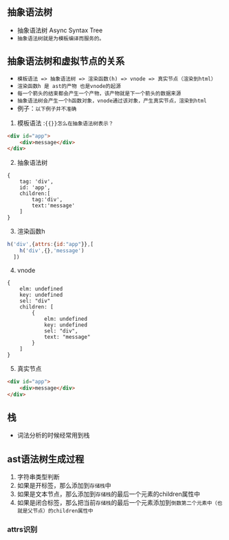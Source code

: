 ## 抽象语法树
* 抽象语法树 Async Syntax Tree
* `抽象语法树就是为模板编译而服务的。`

## 抽象语法树和虚拟节点的关系
* `模板语法 => 抽象语法树 => 渲染函数(h) => vnode => 真实节点（渲染到html）`
* `渲染函数h 是 ast的产物 也是vnode的起源`
* `每一个箭头的结束都会产生一个产物，该产物就是下一个箭头的数据来源`
* `抽象语法树会产生一个h函数对象，vnode通过该对象，产生真实节点，渲染到html`
* 例子：`以下例子并不准确`
1. 模板语法 :`{{}}怎么在抽象语法树表示？`
```html
<div id="app">
    <div>message</div>
</div>
```
2. 抽象语法树
```text
{
    tag: 'div',
    id: 'app',
    children:[
        tag:'div',
        text:'message'
    ]
}
```
3. 渲染函数h
```js
h('div',{attrs:{id:"app"}},[
    h('div',{},'message')
  ])
```
4. vnode
```text
{
    elm: undefined
    key: undefined
    sel: "div"
    children: [
        {
            elm: undefined
            key: undefined
            sel: "div",
            text: "message"
        }
    ]
}
```
5. 真实节点
```html
<div id="app">
    <div>message</div>
</div>
```

## 栈
* 词法分析的时候经常用到栈

## ast语法树生成过程
1. 字符串类型判断
2. 如果是开标签，那么添加到`存储栈`中
3. 如果是文本节点，那么添加到`存储栈`的最后一个元素的children属性中
4. 如果是闭合标签，那么把当前`存储栈`的最后一个元素添加到`倒数第二个元素中（也就是父节点）的children属性中`

### attrs识别

